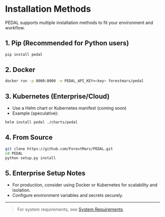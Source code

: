 # Installation Methods

PEDAL supports multiple installation methods to fit your environment and workflow.

## 1. Pip (Recommended for Python users)
```bash
pip install pedal
```

## 2. Docker
```bash
docker run -p 8000:8000 -e PEDAL_API_KEY=<key> forestmars/pedal
```

## 3. Kubernetes (Enterprise/Cloud)
- Use a Helm chart or Kubernetes manifest (coming soon)
- Example (speculative):
```bash
helm install pedal ./charts/pedal
```

## 4. From Source
```bash
git clone https://github.com/ForestMars/PEDAL.git
cd PEDAL
python setup.py install
```

## 5. Enterprise Setup Notes
- For production, consider using Docker or Kubernetes for scalability and isolation.
- Configure environment variables and secrets securely.

---

> For system requirements, see [System Requirements](requirements.md). 